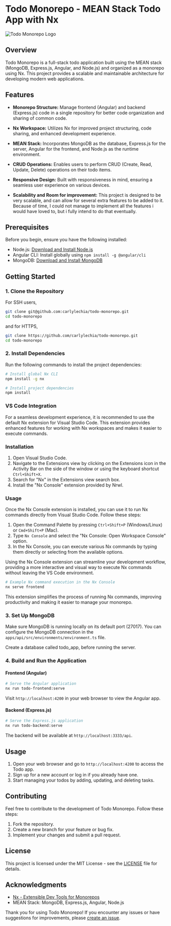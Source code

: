 # Todo Monorepo - MEAN Stack Todo App with Nx

![Todo Monorepo Logo](./todo-monorepo-logo.png)

## Overview

Todo Monorepo is a full-stack todo application built using the MEAN stack (MongoDB, Express.js, Angular, and Node.js) and organized as a monorepo using Nx. This project provides a scalable and maintainable architecture for developing modern web applications.

## Features

- **Monorepo Structure:** Manage frontend (Angular) and backend (Express.js) code in a single repository for better code organization and sharing of common code.

- **Nx Workspace:** Utilizes Nx for improved project structuring, code sharing, and enhanced development experience.

- **MEAN Stack:** Incorporates MongoDB as the database, Express.js for the server, Angular for the frontend, and Node.js as the runtime environment.

- **CRUD Operations:** Enables users to perform CRUD (Create, Read, Update, Delete) operations on their todo items.

- **Responsive Design:** Built with responsiveness in mind, ensuring a seamless user experience on various devices.

- **Scalability and Room for improvement:** This project is designed to be very scalable, and can allow for several extra features to be added to it. Because of time, I could not manage to implement all the features i would have loved to, but i fully intend to do that eventually.

## Prerequisites

Before you begin, ensure you have the following installed:

- Node.js: [Download and Install Node.js](https://nodejs.org/)
- Angular CLI: Install globally using `npm install -g @angular/cli`
- MongoDB: [Download and Install MongoDB](https://www.mongodb.com/try/download/community)

## Getting Started

### 1. Clone the Repository

For SSH users,
```bash
git clone git@github.com:carlylechia/todo-monorepo.git
cd todo-monorepo
```

and for HTTPS,
```bash
git clone https://github.com/carlylechia/todo-monorepo.git
cd todo-monorepo
```

### 2. Install Dependencies

Run the following commands to install the project dependencies:

```bash
# Install global Nx CLI
npm install -g nx

# Install project dependencies
npm install
```

### VS Code Integration

For a seamless development experience, it is recommended to use the default Nx extension for Visual Studio Code. This extension provides enhanced features for working with Nx workspaces and makes it easier to execute commands.

### Installation

1. Open Visual Studio Code.
2. Navigate to the Extensions view by clicking on the Extensions icon in the Activity Bar on the side of the window or using the keyboard shortcut `Ctrl+Shift+X`.
3. Search for "Nx" in the Extensions view search box.
4. Install the "Nx Console" extension provided by Nrwl.

### Usage

Once the Nx Console extension is installed, you can use it to run Nx commands directly from Visual Studio Code. Follow these steps:

1. Open the Command Palette by pressing `Ctrl+Shift+P` (Windows/Linux) or `Cmd+Shift+P` (Mac).
2. Type `Nx Console` and select the "Nx Console: Open Workspace Console" option.
3. In the Nx Console, you can execute various Nx commands by typing them directly or selecting from the available options.

Using the Nx Console extension can streamline your development workflow, providing a more interactive and visual way to execute Nx commands without leaving the VS Code environment.

```bash
# Example Nx command execution in the Nx Console
nx serve frontend
```

This extension simplifies the process of running Nx commands, improving productivity and making it easier to manage your monorepo.

### 3. Set Up MongoDB

Make sure MongoDB is running locally on its default port (27017). You can configure the MongoDB connection in the `apps/api/src/environments/environment.ts` file.

Create a database called todo_app, before running the server.

### 4. Build and Run the Application

#### Frontend (Angular)

```bash
# Serve the Angular application
nx run todo-frontend:serve
```

Visit `http://localhost:4200` in your web browser to view the Angular app.

#### Backend (Express.js)

```bash
# Serve the Express.js application
nx run todo-backend:serve
```

The backend will be available at `http://localhost:3333/api`.

## Usage

1. Open your web browser and go to `http://localhost:4200` to access the Todo app.
2. Sign up for a new account or log in if you already have one.
3. Start managing your todos by adding, updating, and deleting tasks.

## Contributing

Feel free to contribute to the development of Todo Monorepo. Follow these steps:

1. Fork the repository.
2. Create a new branch for your feature or bug fix.
3. Implement your changes and submit a pull request.

## License

This project is licensed under the MIT License - see the [LICENSE](LICENSE) file for details.

## Acknowledgments

- [Nx - Extensible Dev Tools for Monorepos](https://nx.dev/)
- MEAN Stack: MongoDB, Express.js, Angular, Node.js

Thank you for using Todo Monorepo! If you encounter any issues or have suggestions for improvements, please [create an issue](https://github.com/your-username/todo-monorepo/issues).